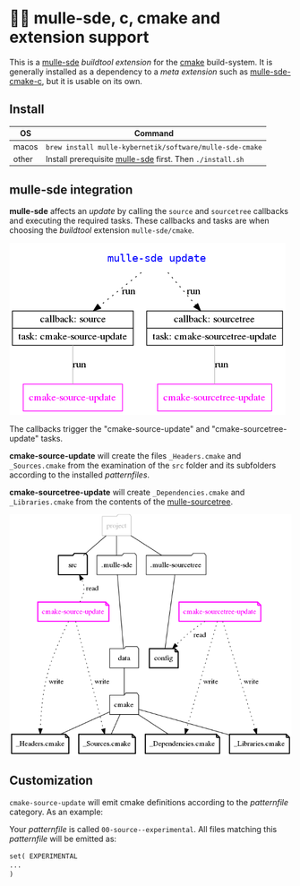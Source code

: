 # 🏋🏼 mulle-sde, c, cmake and extension support

This is a [mulle-sde](//github.com/mulle-sde/mulle-sde) *buildtool extension*
for the [cmake](//cmake.org) build-system.
It is generally installed as a dependency to a *meta extension* such as
[mulle-sde-cmake-c](//github.com/mulle-sde/mulle-sde-cmake-c), but it is usable
on its own.


## Install

OS          | Command
------------|------------------------------------
macos       | `brew install mulle-kybernetik/software/mulle-sde-cmake`
other       | Install prerequisite [mulle-sde](//github.com/mulle-sde/mulle-sde) first. Then `./install.sh`


## mulle-sde integration

**mulle-sde** affects an *update* by calling the `source` and `sourcetree`
callbacks and executing the required tasks. These callbacks and tasks are when
choosing the *buildtool* extension `mulle-sde/cmake`.

![](dox/mulle-sde-update.png)

The callbacks trigger the "cmake-source-update" and "cmake-sourcetree-update"
tasks.

**cmake-source-update** will create the files `_Headers.cmake`
and `_Sources.cmake` from the examination of the `src` folder and its
subfolders according to the installed *patternfiles*.

**cmake-sourcetree-update** will create `_Dependencies.cmake`
and `_Libraries.cmake` from the contents of the
[mulle-sourcetree](/mulle-sde/mulle-sourcetree).


![](dox/mulle-sde-update-fs.png)


## Customization

`cmake-source-update` will emit cmake definitions according to the
*patternfile* category. As an example:

Your *patternfile* is called `00-source--experimental`. All files matching
this *patternfile* will be emitted as:

```
set( EXPERIMENTAL
...
)
```
